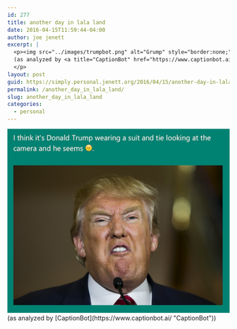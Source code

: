 ```yaml
---
id: 277
title: another day in lala land
date: 2016-04-15T11:59:44-04:00
author: joe jenett
excerpt: |
  <p><img src="../images/trumpbot.png" alt="Grump" style="border:none;" /><br />
  (as analyzed by <a title="CaptionBot" href="https://www.captionbot.ai/">CaptionBot</a>)
  </p>
layout: post
guid: https://simply.personal.jenett.org/2016/04/15/another-day-in-lala-land/
permalink: /another_day_in_lala_land/
slug: another_day_in_lala_land
categories:
  - personal
---
```

<img src="../images/trumpbot.png" alt="Grump" style="border:none;" />  
(as analyzed by [CaptionBot](https://www.captionbot.ai/ "CaptionBot"))